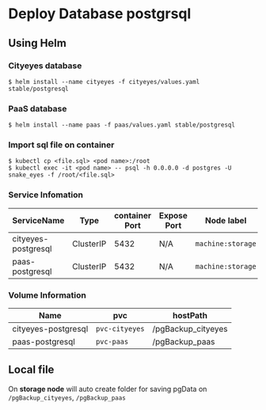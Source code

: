 # Deploy Database postgrsql
 
## Using Helm

### Cityeyes database
```shell
$ helm install --name cityeyes -f cityeyes/values.yaml stable/postgresql
```
 
### PaaS database
```shell
$ helm install --name paas -f paas/values.yaml stable/postgresql
```

### Import sql file on container
```shell
$ kubectl cp <file.sql> <pod name>:/root
$ kubectl exec -it <pod name> -- psql -h 0.0.0.0 -d postgres -U snake_eyes -f /root/<file.sql>
```

### Service Infomation

|ServiceName|Type|container Port|Expose Port|Node label|
|-|-|-|-|-|
|cityeyes-postgresql|ClusterIP|5432|N/A|`machine:storage`|
|paas-postgresql|ClusterIP|5432|N/A|`machine:storage`|

### Volume Information

|Name|pvc|hostPath|
|-|-|-|
|cityeyes-postgresql|`pvc-cityeyes`|/pgBackup_cityeyes|
|paas-postgresql|`pvc-paas`|/pgBackup_paas|

## Local file
On **storage node** will auto create folder for saving pgData on `/pgBackup_cityeyes`, `/pgBackup_paas`
